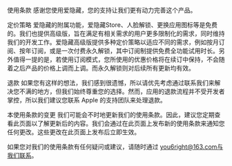 使用条款
感谢您使用爱隐藏，您的支持让我们更有动力完善这个产品。

定价策略
爱隐藏的附属功能，爱隐藏Store、人脸解锁、更换应用图标等是免费的。我们也提供高级版，旨在满足有相关需求的用户更多限制化的需求，同时维持我们的开发工作。爱隐藏高级版提供多种定价策略以适应不同的需求，例如按月订阅、按年订阅，或是一次付费永久解锁，其中订阅制提供免费全功能试用时长。另外值得一提的是，若使用订阅模式，您所使用的优惠价格将在续订中保持，不会随着之后产品的价格上调而上调。而永久解锁则对后续所有更新均有效。

退款
如果您有这样的想法，我们感到很遗憾，所以请优先考虑通过联系我们来解决您不满的地方，但我们始终尊重您的选择。然而，应用的退款流程并不受开发者掌控，所以我们建议您联系 Apple 的支持团队来处理退款。

本使用条款的变更
我们可能会不时地更新我们的使用条款。因此，建议您定期查看此页面以了解更新后的内容。我们会通过在此页面上发布新的使用条款来通知您任何更改。这些更改在此页面上发布后立即生效。

如果您对我们的使用条款有任何疑问或建议，请随时通过 you6right@163.com与我们联系。

